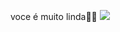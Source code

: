 voce é muito linda💝💝
![](https://media.giphy.com/media/R6gvnAxj2ISzJdbA63/giphy.gif?cid=82a1493br22cd56261yz2c2r6ej73bxxcldelslddier3lt2&ep=v1_gifs_trending&rid=giphy.gif&ct=g)
